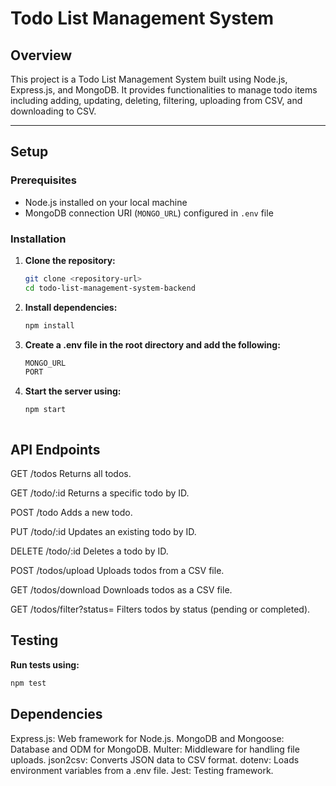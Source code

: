 # Todo List Management System

## Overview

This project is a Todo List Management System built using Node.js, Express.js, and MongoDB. It provides functionalities to manage todo items including adding, updating, deleting, filtering, uploading from CSV, and downloading to CSV.

---

## Setup

### Prerequisites

- Node.js installed on your local machine
- MongoDB connection URI (`MONGO_URL`) configured in `.env` file

### Installation

1. **Clone the repository:**
   ```bash
   git clone <repository-url>
   cd todo-list-management-system-backend

2. **Install dependencies:**
   ```bash
   npm install

3. **Create a .env file in the root directory and add the following:**
   ```bash
   MONGO_URL
   PORT

4. **Start the server using:**
   ```bash
   npm start



## API Endpoints

GET /todos
Returns all todos.

GET /todo/:id
Returns a specific todo by ID.

POST /todo
Adds a new todo.

PUT /todo/:id
Updates an existing todo by ID.

DELETE /todo/:id
Deletes a todo by ID.

POST /todos/upload
Uploads todos from a CSV file.

GET /todos/download
Downloads todos as a CSV file.

GET /todos/filter?status=<status>
Filters todos by status (pending or completed).

## Testing

**Run tests using:**
   ```bash
   npm test
   ```

## Dependencies

Express.js: Web framework for Node.js.
MongoDB and Mongoose: Database and ODM for MongoDB.
Multer: Middleware for handling file uploads.
json2csv: Converts JSON data to CSV format.
dotenv: Loads environment variables from a .env file.
Jest: Testing framework.

